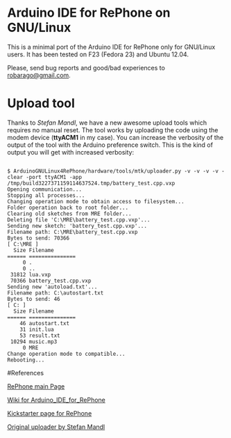 # Arduino IDE for RePhone on GNU/Linux

This is a minimal port of the Arduino IDE for RePhone only for GNU/Linux users.
It has been tested on F23 (Fedora 23) and Ubuntu 12.04.

Please, send bug reports and good/bad experiences to robarago@gmail.com.

# Upload tool

Thanks to *Stefan Mandl*, we have a new awesome upload tools which requires no manual reset. The tool works by uploading the code using the modem device (__ttyACM1__ in my case). You can increase the verbosity of the output of the tool with the Arduino preference switch. This is the kind of output you will get with increased verbosity:

<pre><code>
$ ArduinoGNULinux4RePhone/hardware/tools/mtk/uploader.py -v -v -v -v -clear -port ttyACM1 -app /tmp/build3227371159114637524.tmp/battery_test.cpp.vxp
Opening communication...
Stopping all processes...
Changing operation mode to obtain access to filesystem...
Folder operation back to root folder...
Clearing old sketches from MRE folder...
Deleting file 'C:\MRE\battery_test.cpp.vxp'...
Sending new sketch: 'battery_test.cpp.vxp'...
Filename path: C:\MRE\battery_test.cpp.vxp
Bytes to send: 70366
[ C:\MRE ]
  Size Filename                                                        
====== ===============
     0 .                                                              
     0 ..                                                            
 31812 lua.vxp                                                  
 70366 battery_test.cpp.vxp                        
Sending new 'autoload.txt'...
Filename path: C:\autostart.txt
Bytes to send: 46
[ C: ]
  Size Filename                                                        
====== ===============
    46 autostart.txt                                      
    31 init.lua                                                
    53 result.txt                                            
 10294 music.mp3                                              
     0 MRE                                                          
Change operation mode to compatible...
Rebooting...
</code></pre>

#References

[RePhone main Page](http://www.seeed.cc/rephone)

[Wiki for Arduino_IDE_for_RePhone](http://www.seeedstudio.com/wiki/Arduino_IDE_for_RePhone_Kit)

[Kickstarter page for RePhone](https://www.kickstarter.com/projects/seeed/rephone-kit-worlds-first-open-source-and-modular-p)

[Original uploader by Stefan Mandl](https://github.com/mandl/LinkIt_Assist_2502)
